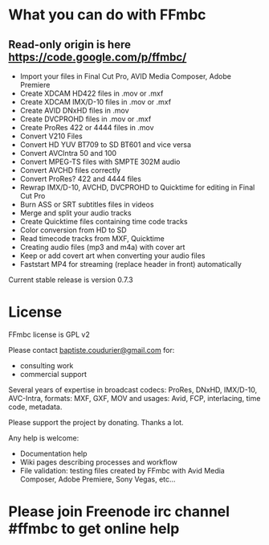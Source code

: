 # What you can do with FFmbc #
## Read-only origin is here https://code.google.com/p/ffmbc/

- Import your files in Final Cut Pro, AVID Media Composer, Adobe Premiere
- Create XDCAM HD422 files in .mov or .mxf
- Create XDCAM IMX/D-10 files in .mov or .mxf
- Create AVID DNxHD files in .mov
- Create DVCPROHD files in .mov or .mxf
- Create ProRes 422 or 4444 files in .mov
- Convert V210 Files
- Convert HD YUV BT709 to SD BT601 and vice versa
- Convert AVCIntra 50 and 100
- Convert MPEG-TS files with SMPTE 302M audio
- Convert AVCHD files correctly
- Convert ProRes? 422 and 4444 files
- Rewrap IMX/D-10, AVCHD, DVCPROHD to Quicktime for editing in Final Cut Pro
- Burn ASS or SRT subtitles files in videos
- Merge and split your audio tracks
- Create Quicktime files containing time code tracks
- Color conversion from HD to SD
- Read timecode tracks from MXF, Quicktime
- Creating audio files (mp3 and m4a) with cover art
- Keep or add covert art when converting your audio files
- Faststart MP4 for streaming (replace header in front) automatically

Current stable release is version 0.7.3

# License
FFmbc license is GPL v2

Please contact baptiste.coudurier@gmail.com for:
 - consulting work
 - commercial support

Several years of expertise in broadcast codecs: ProRes, DNxHD, IMX/D-10, AVC-Intra, formats: MXF, GXF, MOV and usages: Avid, FCP, interlacing, time code, metadata.

Please support the project by donating. Thanks a lot.

Any help is welcome:
- Documentation help
- Wiki pages describing processes and workflow
- File validation: testing files created by FFmbc with Avid Media Composer, Adobe Premiere, Sony Vegas, etc...

# Please join Freenode irc channel #ffmbc to get online help #

